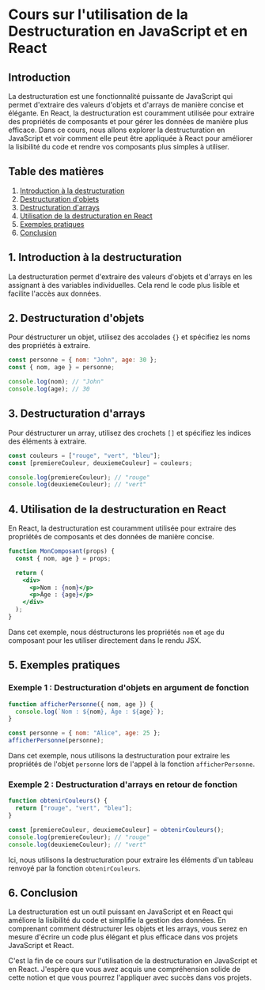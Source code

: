 # Cours sur l'utilisation de la Destructuration en JavaScript et en React

## Introduction

La destructuration est une fonctionnalité puissante de JavaScript qui permet d'extraire des valeurs d'objets et d'arrays de manière concise et élégante. En React, la destructuration est couramment utilisée pour extraire des propriétés de composants et pour gérer les données de manière plus efficace. Dans ce cours, nous allons explorer la destructuration en JavaScript et voir comment elle peut être appliquée à React pour améliorer la lisibilité du code et rendre vos composants plus simples à utiliser.

## Table des matières

1. [Introduction à la destructuration](#introduction-à-la-destructuration)
2. [Destructuration d'objets](#destructuration-dobjets)
3. [Destructuration d'arrays](#destructuration-darrays)
4. [Utilisation de la destructuration en React](#utilisation-de-la-destructuration-en-react)
5. [Exemples pratiques](#exemples-pratiques)
6. [Conclusion](#conclusion)

## 1. Introduction à la destructuration

La destructuration permet d'extraire des valeurs d'objets et d'arrays en les assignant à des variables individuelles. Cela rend le code plus lisible et facilite l'accès aux données.

## 2. Destructuration d'objets

Pour déstructurer un objet, utilisez des accolades `{}` et spécifiez les noms des propriétés à extraire.

```javascript
const personne = { nom: "John", age: 30 };
const { nom, age } = personne;

console.log(nom); // "John"
console.log(age); // 30
```

## 3. Destructuration d'arrays

Pour déstructurer un array, utilisez des crochets `[]` et spécifiez les indices des éléments à extraire.

```javascript
const couleurs = ["rouge", "vert", "bleu"];
const [premiereCouleur, deuxiemeCouleur] = couleurs;

console.log(premiereCouleur); // "rouge"
console.log(deuxiemeCouleur); // "vert"
```

## 4. Utilisation de la destructuration en React

En React, la destructuration est couramment utilisée pour extraire des propriétés de composants et des données de manière concise.

```jsx
function MonComposant(props) {
  const { nom, age } = props;

  return (
    <div>
      <p>Nom : {nom}</p>
      <p>Âge : {age}</p>
    </div>
  );
}
```

Dans cet exemple, nous déstructurons les propriétés `nom` et `age` du composant pour les utiliser directement dans le rendu JSX.

## 5. Exemples pratiques

### Exemple 1 : Destructuration d'objets en argument de fonction

```javascript
function afficherPersonne({ nom, age }) {
  console.log(`Nom : ${nom}, Âge : ${age}`);
}

const personne = { nom: "Alice", age: 25 };
afficherPersonne(personne);
```

Dans cet exemple, nous utilisons la destructuration pour extraire les propriétés de l'objet `personne` lors de l'appel à la fonction `afficherPersonne`.

### Exemple 2 : Destructuration d'arrays en retour de fonction

```javascript
function obtenirCouleurs() {
  return ["rouge", "vert", "bleu"];
}

const [premiereCouleur, deuxiemeCouleur] = obtenirCouleurs();
console.log(premiereCouleur); // "rouge"
console.log(deuxiemeCouleur); // "vert"
```

Ici, nous utilisons la destructuration pour extraire les éléments d'un tableau renvoyé par la fonction `obtenirCouleurs`.

## 6. Conclusion

La destructuration est un outil puissant en JavaScript et en React qui améliore la lisibilité du code et simplifie la gestion des données. En comprenant comment déstructurer les objets et les arrays, vous serez en mesure d'écrire un code plus élégant et plus efficace dans vos projets JavaScript et React.

C'est la fin de ce cours sur l'utilisation de la destructuration en JavaScript et en React. J'espère que vous avez acquis une compréhension solide de cette notion et que vous pourrez l'appliquer avec succès dans vos projets.
